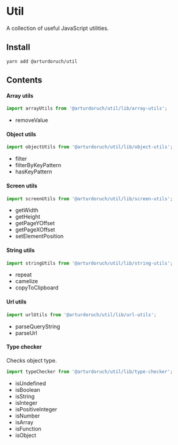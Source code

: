 # Util

A collection of useful JavaScript utilities.
 
## Install

```
yarn add @arturdoruch/util
``` 

## Contents

#### Array utils

```js
import arrayUtils from '@arturdoruch/util/lib/array-utils';
```

 * removeValue

#### Object utils

```js
import objectUtils from '@arturdoruch/util/lib/object-utils';
```

 * filter
 * filterByKeyPattern
 * hasKeyPattern

#### Screen utils
  
```js  
import screenUtils from '@arturdoruch/util/lib/screen-utils';
```

 * getWidth
 * getHeight
 * getPageYOffset
 * getPageXOffset
 * setElementPosition

#### String utils

```js
import stringUtils from '@arturdoruch/util/lib/string-utils';
```

 * repeat
 * camelize
 * copyToClipboard

#### Url utils

```js
import urlUtils from '@arturdoruch/util/lib/url-utils';
```

 * parseQueryString
 * parseUrl
 
#### Type checker

Checks object type.

```js
import typeChecker from '@arturdoruch/util/lib/type-checker';
```

 * isUndefined
 * isBoolean
 * isString
 * isInteger
 * isPositiveInteger
 * isNumber
 * isArray
 * isFunction
 * isObject
 
